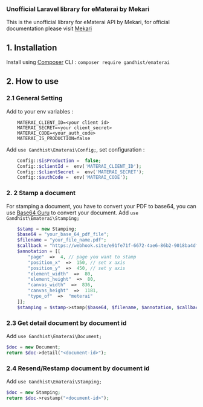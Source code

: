 ### Unofficial Laravel library for eMaterai by Mekari

This is the unofficial library for eMaterai API by Mekari, for official documentation please visit [Mekari](https://mekari.com/)

## 1. Installation
Install using [Composer](http://composer.org/) CLI :
`composer require gandhist/ematerai`
## 2. How to use

### 2.1 General Setting
Add to your env variables :
```env
    MATERAI_CLIENT_ID=<your client id>
    MATERAI_SECRET=<your client_secret>
    MATERAI_CODE=<your_auth_code>
    MATERAI_IS_PRODUCTION=false
```

Add `use Gandhist\Ematerai\Config;`, set configuration :
```php
    Config::$isProduction =  false;
    Config::$clientId =  env('MATERAI_CLIENT_ID');
    Config::$clientSecret =  env('MATERAI_SECRET');
    Config::$authCode =  env('MATERAI_CODE');
```

### 2. 2 Stamp a document
For stamping a document, you have to convert your PDF to base64, you can use [Base64 Guru](https://base64.guru/converter/encode/pdf) to convert your document.
Add `use Gandhist\Ematerai\Stamping;`
```php
    $stamp = new Stamping;
    $base64 = "your_base_64_pdf_file";
    $filename = "your_file_name.pdf";
    $callback = "https://webhook.site/e91fe71f-6672-4ae6-86b2-9018ba4df5a3?validation_key=ABCDE";
    $annotation = [[
        "page"  =>  4, // page you want to stamp
        "position_x"  =>  150, // set x axis
        "position_y"  =>  450, // set y axis
        "element_width"  =>  80,
        "element_height"  =>  80,
        "canvas_width"  =>  836,
        "canvas_height"  =>  1181,
        "type_of"  =>  "meterai"
    ]];
    $stamping = $stamp->stamp($base64, $filename, $annotation, $callback);
```
### 2.3 Get detail document by document id
Add `use Gandhist\Ematerai\Document;`
```php
$doc = new Document;
return $doc->detail("<document-id>");
```
### 2.4 Resend/Restamp document by document id
Add `use Gandhist\Ematerai\Stamping;`
```php
$doc = new Stamping;
return $doc->restamp("<document-id>");
```